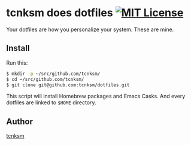 tcnksm does dotfiles [![MIT License](http://img.shields.io/badge/license-MIT-blue.svg?style=flat)](https://github.com/tcnksm/dotfiles/blob/master/LICENCE)
====

Your dotfiles are how you personalize your system. These are mine.

## Install

Run this:

```bash
$ mkdir -p ~/src/github.com/tcnksm/
$ cd ~/src/github.com/tcnksm/
$ git clone git@github.com:tcnksm/dotfiles.git
```

This script will install Homebrew packages and Emacs Casks. And every dotfiles are linked to `$HOME` directory. 

## Author

[tcnksm](https://github.com/tcnksm)
